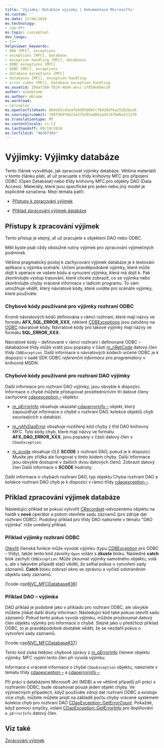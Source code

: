```yaml
---
title: 'Výjimky: Databáze výjimky | Dokumentace Microsoftu'
ms.custom: ''
ms.date: 11/04/2016
ms.technology:
- cpp-mfc
ms.topic: conceptual
dev_langs:
- C++
helpviewer_keywords:
- DAO [MFC], exceptions
- exceptions [MFC], database
- exception handling [MFC], databases
- ODBC exceptions [MFC]
- ODBC [MFC], exceptions
- database exceptions [MFC]
- databases [MFC], exception handling
- error codes [MFC], database exception handling
ms.assetid: 28daf260-f824-4be6-aecc-1f859e6dec26
author: mikeblome
ms.author: mblome
ms.workload:
- cplusplus
ms.openlocfilehash: 804e93c45e4fb4d95b097c78d20df6a252626a36
ms.sourcegitcommit: 799f9b976623a375203ad8b2ad5147bd6a2212f0
ms.translationtype: MT
ms.contentlocale: cs-CZ
ms.lasthandoff: 09/19/2018
ms.locfileid: "46387364"
---
```

# <a name="exceptions-database-exceptions"></a>Výjimky: Výjimky databáze

Tento článek vysvětluje, jak zpracovat výjimky databáze. Většina materiálů v tomto článku platí, ať už pracujete s třídy knihovny MFC pro připojení ODBC (Open Database) nebo třídy knihovny MFC pro objekty DAO (Data Access). Materiály, které jsou specifické pro jeden nebo jiný model je explicitně označena. Mezi témata patří:

- [Přístupy k zpracování výjimek](#_core_approaches_to_exception_handling)

- [Příklad zpracování výjimek databáze](#_core_a_database_exception.2d.handling_example)

##  <a name="_core_approaches_to_exception_handling"></a> Přístupy k zpracování výjimek

Tento přístup je stejný, ať už pracujete s objektem DAO nebo ODBC.

Měli byste psát vždy obslužné rutiny výjimek pro zpracování výjimečných podmínek.

Většina pragmatický postoj k zachycování výjimek databáze je k testování aplikace s výjimka scénáře. Určení pravděpodobně výjimky, které může dojít k operace ve vašem kódu a vynucení výjimka, která má dojít k. Pak zkontrolujte výstup trasování, které chcete zobrazit, co se výjimka nebo zkontrolujte chyby vrácené informace v ladicím programu. To vám umožňuje vědět, který návratové kódy, které uvidíte pro scénáře výjimky, které používáte.

### <a name="error-codes-used-for-odbc-exceptions"></a>Chybové kódy používané pro výjimky rozhraní ODBC

Kromě návratových kódů definována v rámci rozhraní, které mají názvy ve formátu **AFX_SQL_ERROR_XXX**, některé [CDBExceptions](../mfc/reference/cdbexception-class.md) jsou založeny na [ODBC](../data/odbc/odbc-basics.md) návratové kódy. Návratové kódy pro takové výjimky mají názvy ve formátu **SQL_ERROR_XXX**.

Návratové kódy – definované v rámci rozhraní i definované ODBC – databázové třídy může vrátit jsou popsány v části [m_nRetCode](../mfc/reference/cdbexception-class.md#m_nretcode) datový člen třídy `CDBException`. Další informace o návratových kódech určené ODBC je k dispozici v sadě SDK ODBC *referenční informace pro programátory* v knihovně MSDN.

### <a name="error-codes-used-for-dao-exceptions"></a>Chybové kódy používané pro rozhraní DAO výjimky

Další informace pro rozhraní DAO výjimky, jsou obvykle k dispozici. Informace o chybě můžete přistupovat prostřednictvím tři datové členy zachycené [cdaoexception –](../mfc/reference/cdaoexception-class.md) objektu:

- [m_pErrorInfo](../mfc/reference/cdaoexception-class.md#m_perrorinfo) obsahuje ukazatel [cdaoerrorinfo –](../mfc/reference/cdaoerrorinfo-structure.md) objekt, který zapouzdřuje informace o chybě v rozhraní DAO. kolekce objektů chyb souvisejících s databází.

- [m_nAfxDaoError](../mfc/reference/cdaoexception-class.md#m_nafxdaoerror) obsahuje rozšířený kód chyby z tříd DAO knihovny MFC. Tyto kódy chyb, které mají názvy ve formátu **AFX_DAO_ERROR_XXX**, jsou popsány v části datový člen v `CDaoException`.

- [m_scode](../mfc/reference/cdaoexception-class.md#m_scode) obsahuje OLE **SCODE** z rozhraní DAO, pokud je k dispozici. Musíte jen zřídka ale fungovat s tímto kódem chyby. Další informace jsou obvykle dostupné v dalších dvou datových členů. Zobrazit datový člen Další informace o **SCODE** hodnoty.

Další informace o chybách rozhraní DAO, typ objektu Chyba rozhraní DAO a kolekce rozhraní DAO chyb je k dispozici v rámci třídy [cdaoexception –](../mfc/reference/cdaoexception-class.md).

##  <a name="_core_a_database_exception.2d.handling_example"></a> Příklad zpracování výjimek databáze

Následující příklad se pokusí vytvořit [CRecordset](../mfc/reference/crecordset-class.md)-odvozenému objektu na haldě s **nové** operátor a potom otevřete sadu záznamů (pro zdroje dat rozhraní ODBC). Podobný příklad pro třídy DAO naleznete v tématu "DAO výjimka" níže uvedený příklad.

### <a name="odbc-exception-example"></a>Příklad výjimky rozhraní ODBC

[Otevřít](../mfc/reference/crecordset-class.md#open) členská funkce může vyvolat výjimku (typu [CDBException](../mfc/reference/cdbexception-class.md) pro ODBC – třídy), takže tento kód závorky `Open` volání s **zkuste** bloku. Následné **catch** blok zachytí `CDBException`. Může zkoumat výjimky samotného objektu, volá `e`, ale v takovém případě stačí vědět, že selhal pokus o vytvoření sady záznamů. **Catch** bloku zobrazí okno se zprávou a vyčistí odstraněním objektu sady záznamů.

[!code-cpp[NVC_MFCDatabase#36](../mfc/codesnippet/cpp/exceptions-database-exceptions_1.cpp)]

### <a name="dao-exception-example"></a>Příklad DAO – výjimka

DAO příklad je podobné jako v příkladu pro rozhraní ODBC, ale obvykle můžete získat další druhy informací. Následující kód také pokusí otevřít sadu záznamů. Pokud tento pokus vyvolá výjimku, můžete prozkoumat datový člen objektu výjimky pro informace o chybě. Stejně jako u předchozí příklad ODBC, to je pravděpodobně dostatek vědět, že se nezdařil pokus o vytvoření sady záznamů.

[!code-cpp[NVC_MFCDatabase#37](../mfc/codesnippet/cpp/exceptions-database-exceptions_2.cpp)]

Tento kód získá řetězec chybové zprávy z [m_pErrorInfo](../mfc/reference/cdaoexception-class.md#m_perrorinfo) členem objektu výjimky. MFC vyplní tento člen při vyvolá výjimku.

Informace o vrácené informace o chybě `CDaoException` objektu, naleznete v tématu třídy [cdaoexception –](../mfc/reference/cdaoexception-class.md) a [cdaoerrorinfo –](../mfc/reference/cdaoerrorinfo-structure.md).

Při práci s databázemi Microsoft Jet (MDB) a ve většině případů při práci s rozhraním ODBC, bude obsahovat pouze jeden objekt chyby. Ve výjimečných případech, když používáte zdroji dat rozhraní ODBC a existuje více chyb, můžete můžete projít na základě počtu chyby vrácené systémem kolekce chyb pro rozhraní DAO [CDaoException::GetErrorCount](../mfc/reference/cdaoexception-class.md#geterrorcount). Pokaždé, když pomocí smyčky, volání [CDaoException::GetErrorInfo](../mfc/reference/cdaoexception-class.md#geterrorinfo) pro doplňování `m_pErrorInfo` datový člen.

## <a name="see-also"></a>Viz také

[Zpracování výjimek](../mfc/exception-handling-in-mfc.md)

